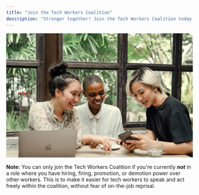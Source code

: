 ```yaml
---
title: "Join the Tech Workers Coalition"
description: "Stronger together! Join the Tech Workers Coalition today. Fill out the joining form, and a fellow tech worker will get in touch."
---
```


![Three people sit around a table in a café behind a laptop, laughing together, pointing at a mobile phone. Image by Ketut Subiyanto on Pexels.](join.jpg)

**Note:** You can only join the Tech Workers Coalition if you're currently _**not**_ in a role where you have hiring, firing, promotion, or demotion power over other workers. This is to make it easier for tech workers to speak and act freely within the coalition, without fear of on-the-job reprisal. 

